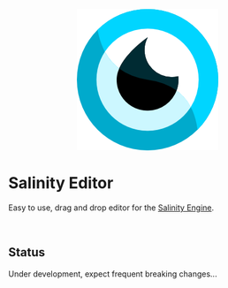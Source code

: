 <div align="center">
<img src="./files/logo/salinity256.png" alt="Salinity Engine"/>
</div>

# Salinity Editor

Easy to use, drag and drop editor for the [Salinity Engine](https://github.com/salinityengine/core).

<br />

## Status

Under development, expect frequent breaking changes...

<br />
